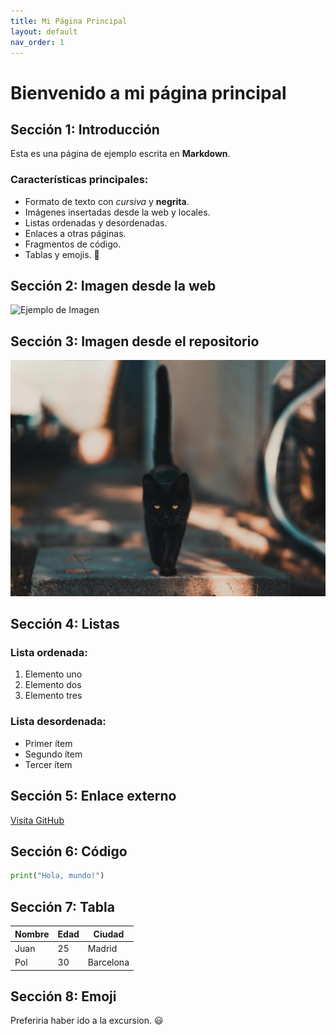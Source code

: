 ```yaml
---
title: Mi Página Principal
layout: default
nav_order: 1
---
```


# Bienvenido a mi página principal

## Sección 1: Introducción
Esta es una página de ejemplo escrita en **Markdown**.

### Características principales:
- Formato de texto con *cursiva* y **negrita**.
- Imágenes insertadas desde la web y locales.
- Listas ordenadas y desordenadas.
- Enlaces a otras páginas.
- Fragmentos de código.
- Tablas y emojis. 🚀

## Sección 2: Imagen desde la web
![Ejemplo de Imagen](https://cdn.pixabay.com/photo/2025/03/12/10/45/drone-9465044_960_720.jpg)

## Sección 3: Imagen desde el repositorio
![Imagen Local](./images/pexels-david-bartus-43782-1510543.jpg)

## Sección 4: Listas
### Lista ordenada:
1. Elemento uno
2. Elemento dos
3. Elemento tres

### Lista desordenada:
- Primer ítem
- Segundo ítem
- Tercer ítem

## Sección 5: Enlace externo
[Visita GitHub](https://github.com)

## Sección 6: Código
```python
print("Hola, mundo!")
```

## Sección 7: Tabla
| Nombre | Edad | Ciudad |
|--------|------|--------|
| Juan   | 25   | Madrid |
| Pol    | 30   | Barcelona |

## Sección 8: Emoji
Preferiria haber ido a la excursion. 😃
